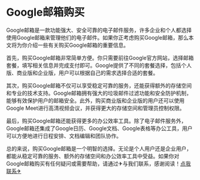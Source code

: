 # Google邮箱购买

Google邮箱是一款功能强大、安全可靠的电子邮件服务，许多企业和个人都选择使用Google邮箱来管理他们的电子邮件。如果你正考虑购买Google邮箱，那么本文将为你介绍一些有关购买Google邮箱的重要信息。

首先，购买Google邮箱非常简单方便。你只需要前往Google官方网站，选择邮箱套餐，填写相关信息并完成支付即可。Google提供了不同的套餐选择，包括个人版、商业版和企业版，用户可以根据自己的需求选择合适的套餐。

其次，购买Google邮箱不仅可以享受稳定可靠的服务，还能获得额外的存储空间和专业的技术支持。Google邮箱拥有强大的垃圾邮件过滤功能和安全防护机制，能够有效保护用户的邮箱安全。此外，购买商业版和企业版的用户还可以使用Google Meet进行高清视频会议，并获得更大的存储空间和管理员控制权限。

最后，购买Google邮箱还能获得更多的办公效率工具。除了电子邮件服务外，Google邮箱还集成了Google日历、Google文档、Google表格等办公工具，用户可以方便地进行日程安排、文档编辑和团队协作。

总的来说，购买Google邮箱是一个明智的选择。无论是个人用户还是企业用户，都能从稳定可靠的服务、额外的存储空间和办公效率工具中受益。如果你对Google邮箱购买有任何疑问或需要帮助，请通过✈与我们联系，感谢阅读！[点我联系✈](https://img.G208.com)